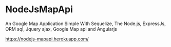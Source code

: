 # NodeJsMapApi
An Google Map Application Simple With Sequelize, The Node.js, ExpressJs, ORM sql, Jquery ajax, Google Map api and Angularjs

https://nodejs-mapapi.herokuapp.com/
